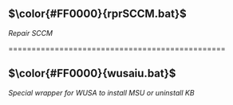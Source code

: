
## $\color{#FF0000}{rprSCCM.bat}$
_Repair SCCM_

===============================================  

## $\color{#FF0000}{wusaiu.bat}$
_Special wrapper for WUSA to install MSU or uninstall KB_
